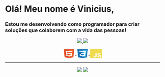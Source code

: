 # Olá! Meu nome é Vinicius,
### Estou me desenvolvendo como programador para criar soluções que colaborem com a vida das pessoas!
<div  align="center">  
  <div>
    <a href="https://github.com/viniciusy62">
    <img height="180em" src="https://github-readme-stats.vercel.app/api?username=viniciusy62&show_icons=true&theme=github_dark&include_all_commits=true&count_private=true"/>
    <img height="180em" src="https://github-readme-stats.vercel.app/api/top-langs/?username=viniciusy62&layout=compact&langs_count=7&theme=github_dark"/>
  </div>

  <div style="display: inline_block"><br>
    <img align="center" alt="Vinicius-HTML" height="30" width="40" src="https://raw.githubusercontent.com/devicons/devicon/master/icons/html5/html5-original.svg">
    <img align="center" alt="Vinicius-CSS" height="30" width="40" src="https://raw.githubusercontent.com/devicons/devicon/master/icons/css3/css3-original.svg">
    <img align="center" alt="Vinicius-Js" height="30" width="40" src="https://raw.githubusercontent.com/devicons/devicon/master/icons/javascript/javascript-plain.svg">
  </div>

***
  <div> 
    <a href = "mailto:viniciusy62@gmail.com"><img src="https://img.shields.io/badge/-Gmail-%23333?style=for-the-badge&logo=gmail&logoColor=white" target="_blank"></a>
    <a href="https://www.linkedin.com/in/viniciusy62" target="_blank"><img src="https://img.shields.io/badge/-LinkedIn-%230077B5?style=for-the-badge&logo=linkedin&logoColor=white" target="_blank"></a>    
  </div>

  <picture>
  <source media="(prefers-color-scheme: dark)" srcset="https://github.com/viniciusy62/viniciusy62/blob/output/github-contribution-grid-snake.svg">
</picture>
</div>
